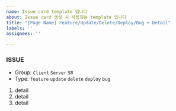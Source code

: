 ```yaml
---
name: Issue card template 입니다
about: Issue card 생성 시 사용되는 template 입니다
title: "[Page Name] Feature/Update/Delete/Deploy/Bug + Detail"
labels: ''
assignees: ''

---
```


### ISSUE
- Group: `Client` `Server` `SR`
- Type: `feature` `update` `delete` `deploy` `bug`

1. detail
2. detail
3. detail
